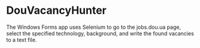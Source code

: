 # DouVacancyHunter
The Windows Forms app uses Selenium to go to the jobs.dou.ua page, select the specified technology, background, and write the found vacancies to a text file.
